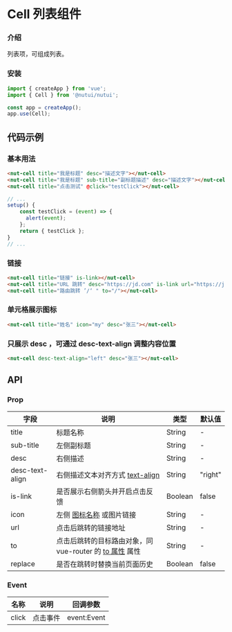 # Cell 列表组件

### 介绍

列表项，可组成列表。

### 安装

``` javascript
import { createApp } from 'vue';
import { Cell } from '@nutui/nutui';

const app = createApp();
app.use(Cell);

```

## 代码示例

### 基本用法

``` html
<nut-cell title="我是标题" desc="描述文字"></nut-cell>
<nut-cell title="我是标题" sub-title="副标题描述" desc="描述文字"></nut-cell>
<nut-cell title="点击测试" @click="testClick"></nut-cell>
```

``` javascript
// ...
setup() {
    const testClick = (event) => {
      alert(event);
    };
    return { testClick };
}
// ...
```

### 链接

``` html
<nut-cell title="链接" is-link></nut-cell>
<nut-cell title="URL 跳转" desc="https://jd.com" is-link url="https://jd.com"></nut-cell>
<nut-cell title="路由跳转 ’/‘ " to="/"></nut-cell>
```

### 单元格展示图标

``` html
<nut-cell title="姓名" icon="my" desc="张三"></nut-cell>
```
### 只展示 desc ，可通过 desc-text-align 调整内容位置

``` html
<nut-cell desc-text-align="left" desc="张三"></nut-cell>
```

## API

### Prop

| 字段            | 说明                                                                                           | 类型    | 默认值  |
|-----------------|------------------------------------------------------------------------------------------------|---------|---------|
| title           | 标题名称                                                                                       | String  | -       |
| sub-title       | 左侧副标题                                                                                     | String  | -       |
| desc            | 右侧描述                                                                                       | String  | -       |
| desc-text-align | 右侧描述文本对齐方式 [text-align](https://www.w3school.com.cn/cssref/pr_text_text-align.asp)   | String  | "right" |
| is-link         | 是否展示右侧箭头并开启点击反馈                                                                 | Boolean | false   |
| icon            | 左侧 [图标名称](#/icon) 或图片链接                                                             | String  | -       |
| url             | 点击后跳转的链接地址                                                                           | String  | -       |
| to              | 点击后跳转的目标路由对象，同 vue-router 的 [to 属性](https://router.vuejs.org/zh/api/#to) 属性 | String  | -       |
| replace         | 是否在跳转时替换当前页面历史                                                                   | Boolean | false   |

### Event

| 名称  | 说明     | 回调参数    |
|-------|----------|-------------|
| click | 点击事件 | event:Event |


